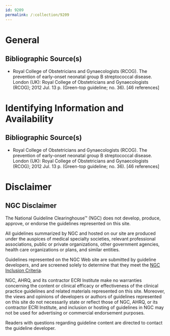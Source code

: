 ```yaml
---
id: 9209
permalink: /:collection/9209
---
```


# General

## Bibliographic Source(s)

- Royal College of Obstetricians and Gynaecologists (RCOG). The prevention of early-onset neonatal group B streptococcal disease. London (UK): Royal College of Obstetricians and Gynaecologists (RCOG); 2012 Jul. 13 p. (Green-top guideline; no. 36). [46 references]

# Identifying Information and Availability

## Bibliographic Source(s)

- Royal College of Obstetricians and Gynaecologists (RCOG). The prevention of early-onset neonatal group B streptococcal disease. London (UK): Royal College of Obstetricians and Gynaecologists (RCOG); 2012 Jul. 13 p. (Green-top guideline; no. 36). [46 references]

# Disclaimer

## NGC Disclaimer

The National Guideline Clearinghouse™ (NGC) does not develop, produce, approve, or endorse the guidelines represented on this site.

All guidelines summarized by NGC and hosted on our site are produced under the auspices of medical specialty societies, relevant professional associations, public or private organizations, other government agencies, health care organizations or plans, and similar entities.

Guidelines represented on the NGC Web site are submitted by guideline developers, and are screened solely to determine that they meet the [NGC Inclusion Criteria](/help-and-about/summaries/inclusion-criteria).

NGC, AHRQ, and its contractor ECRI Institute make no warranties concerning the content or clinical efficacy or effectiveness of the clinical practice guidelines and related materials represented on this site. Moreover, the views and opinions of developers or authors of guidelines represented on this site do not necessarily state or reflect those of NGC, AHRQ, or its contractor ECRI Institute, and inclusion or hosting of guidelines in NGC may not be used for advertising or commercial endorsement purposes.

Readers with questions regarding guideline content are directed to contact the guideline developer.

